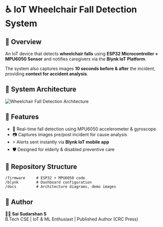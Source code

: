 # ♿ IoT Wheelchair Fall Detection System

## 🔹 Overview
An IoT device that detects **wheelchair falls** using **ESP32 Microcontroller + MPU6050 Sensor** and notifies caregivers via the **Blynk IoT Platform**.  

The system also captures images **10 seconds before & after** the incident, providing **context for accident analysis**.

## 🔹 System Architecture
![Wheelchair Fall Detection Architecture](docs/wheelchair_fall_architecture.png)

## 🔹 Features
- 📡 Real-time fall detection using MPU6050 accelerometer & gyroscope  
- 📷 Captures images pre/post incident for cause analysis  
- ⚡ Alerts sent instantly via **Blynk IoT mobile app**  
- 🛡️ Designed for elderly & disabled preventive care  

## 🔹 Repository Structure
```
/firmware     # ESP32 + MPU6050 code
/blynk        # Dashboard configuration
/docs         # Architecture diagrams, demo images
```

## 🔹 Author
👨‍💻 **Sai Sudarshan S**  
B.Tech CSE | IoT & ML Enthusiast | Published Author (CRC Press)
